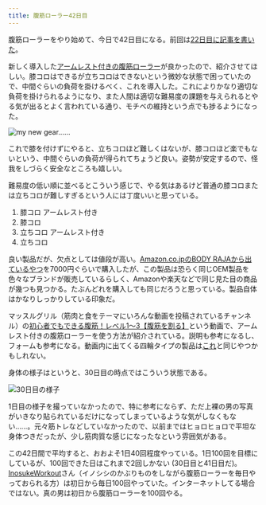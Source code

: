 ```yaml
---
title: 腹筋ローラー42日目
---
```

腹筋ローラーをやり始めて、今日で42日目になる。前回は[22日目に記事を書いた](https://r7kamura.com/articles/2022-06-10-abroller)。

新しく導入した[アームレスト付きの腹筋ローラー](https://www.amazon.co.jp/dp/B091DVYKXJ)が良かったので、紹介させてほしい。膝コロはできるが立ちコロはできないという微妙な状態で困っていたので、中間ぐらいの負荷を掛けるべく、これを導入した。これによりかなり適切な負荷を掛けられるようになり、また人間は適切な難易度の課題を与えられるとやる気が出るとよく言われている通り、モチベの維持という点でも捗るようになった。

![](https://lh3.googleusercontent.com/docs/AG8NV2bFG9dx2XLXJtc57x1rQhRVLI6vh1cebrf0LFpR-gy0XaMPzVHnaLRALIo2BVlvs9CiGQI_lyP0gb41C1E4JxhSer3eEfYieovRIZZ21RaZJOHsdcqaf6si5tg4dY2P8xgacv1DoIsgztfRlgtIV3jdm9_QSETOpjxjc9W8qKcSuRxa4JqwgmCwCZ9kOFpb1lRWx8cPEEIv3NanfWBvH-EvvoO0PNIbmPn83wq3-J2FpkDwCjzPFGrMblqOjOW6G19yrzSdgJfA25Y7xu2dbfUVDGaMlk5UpGTPE0qCdEwd5mWcOrEtAUD9kvLo3U2mGbaT876WgzuJ7nYUdmkzp9pNEkbxqD_kVpClYHl_S6kkdmgqKxq8iAQu4stD5_24iGAOctldkzVlOSu0EbSfzDJdVETD-W8hbdhZQYcovlb2OXjBvJtY3UNZN2KUrj0fs_HN4zASo5iWr1YypjHWnElAIJNarUve7q9YQeRqJOOLJJjtetS0t3JaQdyCVjFE-ZGfaYKJwWtix2NV1DbELkdvpv01aWhXYIS8MZb9a_SjtQWuIvb8L2-AjQ_Snn2VkJzYzj_8pUKjX2CaB2bL6D9G5PP1lM-o042-KTecFN8Tgdz4bepafQOAaaJjXffHY_8YT4C8Mwu3JKMW74c7eq4TOxfkIgPtBTcl2bI4k4g1JdjqV7l8pdEyltvVGZmEV4L-4ykXfELKywzmPSifXT_5dM2Xmg1KzvFbAqT9AcwTf5t3kBtz483-QKt2R0yf9NtyBxJN1e_cZAfbvPT2tkb4eufg3kpgGexyqIIOEdamCCOuWxo7h-uIG99-5x1lWyHgIWYX88Q-prSarsHiWAuAHMMLmEx2iVdDKGvo6VED0q-Ax_wgFAM35fJzspiESYuD7egioxhVjsWyEK4xr6S6iLztQzC8NI3WwIE2VdRDNj0CKdL5E7Rc988PW02j2xSv37yxRptZvoonzsYUDIIgxxXjTRIvXTYQ0Re_XsFdzaJVgADuKw1E8JYA_BAdZTJf_RcyGjyuHlvq7-MpwL-vfG46nkayh9f0yolcZUJA8Mpq1lmQH9QgJss7kD5NV7fks9pR2vbrzwn1__aeaR6vdRmB3ajZVIku9fbJAkJx64gXK1gdELjkGjnv77wRI7YQiY_c94rOz4FXcaGjYTnPfXPm3dOWO_vh7FoF55cbPTVRxifi46i_st0hBekeNa_CIvtKFq0rGYaaB6NF6fC1z7ki5ac6HWvZymB--jLRI2uM8Q "my new gear......")

これで膝を付けずにやると、立ちコロほど難しくはないが、膝コロほど楽でもないという、中間ぐらいの負荷が得られてちょうど良い。姿勢が安定するので、怪我をしづらく安全なところも嬉しい。

難易度の低い順に並べるとこういう感じで、やる気はあるけど普通の膝コロまたは立ちコロが難しすぎるという人には丁度いいと思っている。

1.  膝コロ アームレスト付き
2.  膝コロ
3.  立ちコロ アームレスト付き
4.  立ちコロ

良い製品だが、欠点としては値段が高い。[Amazon.co.jpのBODY RAJAから出ているやつ](https://www.amazon.co.jp/dp/B091DVYKXJ)を7000円ぐらいで購入したが、この製品は恐らく同じOEM製品を色々なブランドが販売しているらしく、Amazonや楽天などで同じ見た目の商品が幾つも見つかる。たぶんどれを購入しても同じだろうと思っている。製品自体はかなりしっかりしている印象だ。

マッスルグリル（筋肉と食をテーマにいろんな動画を投稿されているチャンネル）の[初心者でもできる腹筋！レベル1〜3【腹筋を割る】](https://www.youtube.com/watch?v=5Ie0jGMgzto&list=PLJWXeNPGozjtVGumqcAacWnJxX7YsNo4e&index=5&t=240s)という動画で、アームレスト付きの腹筋ローラーを使う方法が紹介されている。説明も参考になるし、フォームも参考になる。動画内に出てくる四輪タイプの製品は[これ](https://www.amazon.co.jp/dp/B09HKXMRL8)と同じやつかもしれない。

身体の様子はというと、30日目の時点ではこういう状態である。

![](https://lh3.googleusercontent.com/docs/AG8NV2aAs50orAqKRTFOt50PZ6BWctFgdVjB19oFivLViPlXkgHMAtpI_2-0X8pBompKaYyGZ0lQMytyfsOtHi0fHNRu0Hxckg0i38p0rvfOAR-4vNdEdc1Ra1FaHD6n5tuVfJsuGkhD_zUnyKeoOJEGBxFybP_Ihl7MMzWSyHOqjleSAuSekAPrP0b1qpwn_rr2gQgzfW8NK-mej0aUAvResHYOqjY2hePOxj4PmEcBwS_jPsDUi_pGRrAZbliP-dFuB2aA0mDRclI4Z8m3gWUX9LSbzkKEqFwjASs16KHeuqsa-evXUYV9YQONbz93-3mGosf4N6O9Exktc7YAP2xcA9tZr3WtUbCxKVoHnY-74sC9-3u64Tuc1fKVlL3t_2QDHkVpguAp6-XEqkXMVjwrFhcuRlbAdml-IF7VZRa0ELYS46rBCICPIursDKJD2MFnPYAI0ftHe6PEYMLxYpZakVH4QXVr_-Uomc9Fq40QVHoHZdCJRkJrhLIB6gdspdVfO7Y-7pNYQVxfYc9f_DyH0UBVLhvXrLIzGfjw6xB9_GFGnhVPAEonBuPHfzesx60D0X36pDWEqGgVSwOfkhxhPDP06KZCU9K6AHzBbQnToCMdbnx_OrWnLRh6RoI_IykQmd_DAS-r2I6Q51wE6G1C41bABDDGTKgoGSkocDqSAjEh68Z3wr8K8_7Nf8BUoC_uD5eQU4MhaaYi7iiV8WQLhhD9P0oGfuLlNodo0xtPMzghawdFG7AeoT_UtyvOBn5DlKCu0NCtSngt3eJ_b98d-JpVmAr2PCR9nGCiTph3eABRasWJ0n42qrk2BvEHrI5SohvekQLQmTDw2J7ec3ko1hqD5XyKwVUONPTu3f4hwc43IEw3ve7bFBpDqQ8-IuXGoU6tERFtMFv3EN73--kx4SVDP1liSHp19kOF-BdeL_yWtLqVB2f1v1yJuDe5N2P822Q5rTYdmuGfZU3NNzh5WpKEqVGrzZ-IPoGIN_6af72w35Y_0qtFwqau358tqQFhdhgaAjGHc8lqaAejFSrxAjwH8buY5rsgK3qey6UeOEnKuMrAPL9T1KI3Y8zYhRCy7b1u2qGsH5SA9roNY7GiuGGJr008va3WIlyl1pVVJG4Y_yHcdiRKXi9BQkmhwJnpegnUnHRlioXERjbFV9jxliqLuDlHMr1-MHVBFnvMfnY6Ulo0crOXfvZtg7xFtjf6GWLFeJ19SnlaxSKvhmKRDNg7kSDAgggW4cGIrAOZZaKcgi4-Xw "30日目の様子")

1日目の様子を撮っていなかったので、特に参考にならず、ただ上裸の男の写真がいきなり貼られているだけになってしまっているような気がしなくもない……。元々筋トレなどしていなかったので、以前まではヒョロヒョロで平坦な身体つきだったが、少し筋肉質な感じになったなという雰囲気がある。

この42日間で平均すると、おおよそ1日40回程度やっている。1日100回を目標にしているが、100回できた日はこれまで2回しかない (30日目と41日目だ)。[InosukeWorkout](https://twitter.com/InosukeWorkout)さん（イノシシのかぶりものをしながら腹筋ローラーを毎日やっておられる方）は初日から毎日100回やっていた。インターネットしてる場合ではない。真の男は初日から腹筋ローラーを100回やる。

